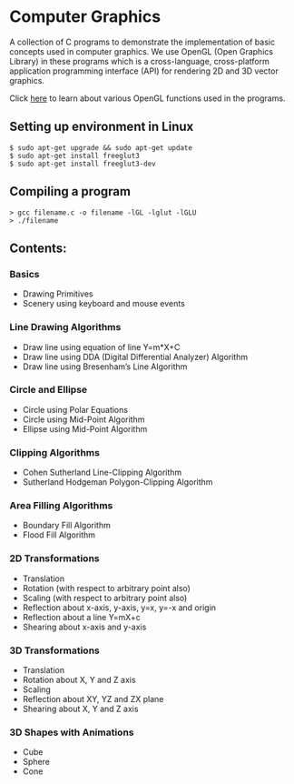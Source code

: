 # Computer Graphics

A collection of C programs to demonstrate the implementation of basic concepts used in computer graphics. We use OpenGL (Open Graphics Library) in these programs which is a  cross-language, cross-platform application programming interface (API) for rendering 2D and 3D vector graphics. 

Click [here](https://www.khronos.org/registry/OpenGL-Refpages/gl2.1/) to learn about various OpenGL functions used in the programs.

## Setting up environment in Linux
    $ sudo apt-get upgrade && sudo apt-get update
    $ sudo apt-get install freeglut3
    $ sudo apt-get install freeglut3-dev

## Compiling a program
    > gcc filename.c -o filename -lGL -lglut -lGLU 
    > ./filename
            
## Contents:

### Basics
- Drawing Primitives
- Scenery using keyboard and mouse events 

### Line Drawing Algorithms
- Draw line using equation of line Y=m*X+C
- Draw line using DDA (Digital Differential Analyzer) Algorithm
- Draw line using Bresenham’s Line Algorithm 

### Circle and Ellipse
- Circle using Polar Equations
- Circle using Mid-Point Algorithm
- Ellipse using Mid-Point Algorithm 

### Clipping Algorithms
- Cohen Sutherland Line-Clipping Algorithm
- Sutherland Hodgeman Polygon-Clipping Algorithm

### Area Filling Algorithms
- Boundary Fill Algorithm
- Flood Fill Algorithm

### 2D Transformations
- Translation
- Rotation (with respect to arbitrary point also)
- Scaling (with respect to arbitrary point also)
- Reflection about x-axis, y-axis, y=x, y=-x and origin
- Reflection about a line Y=mX+c 
- Shearing about x-axis and y-axis

### 3D Transformations
- Translation
- Rotation about X, Y and Z axis
- Scaling 
- Reflection about XY, YZ and ZX plane
- Shearing about X, Y and Z axis

### 3D Shapes with Animations
- Cube
- Sphere
- Cone
